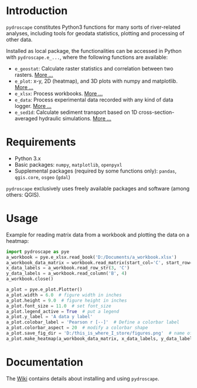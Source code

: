 # Introduction
`pydroscape` constitutes Python3 functions for many sorts of river-related analyses, including tools for geodata statistics, plotting and processing of other data.

Installed as local package, the functionalities can be accessed in Python with `pydroscape.e_...`, where the following functions are available:

* `e_geostat`: Calculate raster statistics and correlation between two rasters. [More ...][5]
* `e_plot`: x-y, 2D (heatmap), and 3D plots with numpy and matplotlib. [More ...][3]
* `e_xlsx`: Process workbooks. [More ...][4]
* `e_data`: Process experimental data recorded with any kind of data logger. [More ...][6]
* `e_sed1d`: Calculate sediment transport based on 1D cross-section-averaged hydraulic simulations. [More ...][7]


# Requirements
 * Python 3.x 
 * Basic packages: `numpy`, `matplotlib`, `openpyxl`
 * Supplemental packages (required by some functions only): `pandas`, `qgis.core`, `osgeo` (`gdal`)
 
`pydroscape` exclusively uses freely available packages and software (among others: QGIS).

# Usage

Example for reading matrix data from a workbook and plotting the data on a heatmap:
```python
import pydroscape as pye
a_workbook = pye.e_xlsx.read_book('D:/Documents/a_workbook.xlsx')
a_workbook_data_matrix = workbook.read_matrix(start_col='C', start_row=4)  # reads all coherent data from a workbook
x_data_labels = a_workbook.read_row_str(3, 'C')
y_data_labels = a_workbook.read_column('B', 4)
a_workbook.close()

a_plot = pye.e_plot.Plotter()
a_plot.width = 6.0  # figure width in inches
a_plot.height = 9.0  # figure height in inches
a_plot.font_size = 11.0  # set font_size
a_plot.legend_active = True  # put a legend
a_plot.y_label = 'A data y label'
a_plot.colobar_label = 'Pearson r [--]'  # Define a colorbar label
a_plot.colorbar_aspect = 20  # modify a colorbar shape
a_plot.save_fig_dir = 'D:/this_is_where_I_store/figures.png'  # name of the heatmap
a_plot.make_heatmap(a_workbook_data_matrix, x_data_labels, y_data_labels)  # creates and saves the heatmap

```

# Documentation
The [Wiki][1] contains details about installing and using `pydroscape`.

[1]: https://github.com/sschwindt/pydroscape/wiki/home 
[3]: https://github.com/sschwindt/pydroscape/wiki/Plot-functions
[4]: https://github.com/sschwindt/pydroscape/wiki/Workbook-handling
[5]: https://github.com/sschwindt/pydroscape/wiki/Geostatistics
[6]: https://github.com/sschwindt/pydroscape/wiki/Data-processing-(non-geo)
[7]: https://github.com/sschwindt/pydroscape/wiki/Utility-functions
[8]: https://github.com/sschwindt/pydroscape/wiki/Sediment-transport-1D
